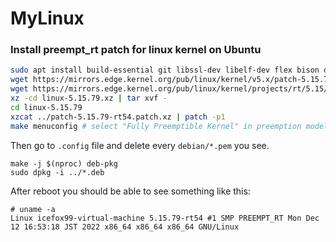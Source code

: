# MyLinux

### Install preempt_rt patch for linux kernel on Ubuntu
```bash
sudo apt install build-essential git libssl-dev libelf-dev flex bison dwarves
wget https://mirrors.edge.kernel.org/pub/linux/kernel/v5.x/patch-5.15.79.xz
wget https://mirrors.edge.kernel.org/pub/linux/kernel/projects/rt/5.15/patch-5.15.79-rt54.patch.xz
xz -cd linux-5.15.79.xz | tar xvf -
cd linux-5.15.79
xzcat ../patch-5.15.79-rt54.patch.xz | patch -p1
make menuconfig # select "Fully Preemptible Kernel" in preemption model
```
Then go to `.config` file and delete every `debian/*.pem` you see.
```
make -j $(nproc) deb-pkg
sudo dpkg -i ../*.deb
```
After reboot you should be able to see something like this:
```
# uname -a
Linux icefox99-virtual-machine 5.15.79-rt54 #1 SMP PREEMPT_RT Mon Dec 12 16:53:18 JST 2022 x86_64 x86_64 x86_64 GNU/Linux
```